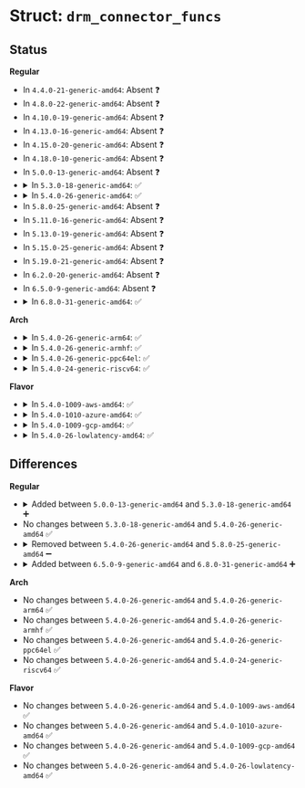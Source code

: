 # Struct: <code>drm_connector_funcs</code>

## Status
<b>Regular</b>
<ul>
<li>
In <code>4.4.0-21-generic-amd64</code>: Absent ❓
</li>
<li>
In <code>4.8.0-22-generic-amd64</code>: Absent ❓
</li>
<li>
In <code>4.10.0-19-generic-amd64</code>: Absent ❓
</li>
<li>
In <code>4.13.0-16-generic-amd64</code>: Absent ❓
</li>
<li>
In <code>4.15.0-20-generic-amd64</code>: Absent ❓
</li>
<li>
In <code>4.18.0-10-generic-amd64</code>: Absent ❓
</li>
<li>
In <code>5.0.0-13-generic-amd64</code>: Absent ❓
</li>
<li>
<details>
<summary>In <code>5.3.0-18-generic-amd64</code>: ✅</summary>

```c
struct drm_connector_funcs {
    int (*)(struct drm_connector *, int) dpms;
    void (*)(struct drm_connector *) reset;
    enum drm_connector_status (*)(struct drm_connector *, bool) detect;
    void (*)(struct drm_connector *) force;
    int (*)(struct drm_connector *, uint32_t, uint32_t) fill_modes;
    int (*)(struct drm_connector *, struct drm_property *, uint64_t) set_property;
    int (*)(struct drm_connector *) late_register;
    void (*)(struct drm_connector *) early_unregister;
    void (*)(struct drm_connector *) destroy;
    struct drm_connector_state * (*)(struct drm_connector *) atomic_duplicate_state;
    void (*)(struct drm_connector *, struct drm_connector_state *) atomic_destroy_state;
    int (*)(struct drm_connector *, struct drm_connector_state *, struct drm_property *, uint64_t) atomic_set_property;
    int (*)(struct drm_connector *, const struct drm_connector_state *, struct drm_property *, uint64_t *) atomic_get_property;
    void (*)(struct drm_printer *, const struct drm_connector_state *) atomic_print_state;
}
```
</details>
</li>
<li>
<details>
<summary>In <code>5.4.0-26-generic-amd64</code>: ✅</summary>

```c
struct drm_connector_funcs {
    int (*)(struct drm_connector *, int) dpms;
    void (*)(struct drm_connector *) reset;
    enum drm_connector_status (*)(struct drm_connector *, bool) detect;
    void (*)(struct drm_connector *) force;
    int (*)(struct drm_connector *, uint32_t, uint32_t) fill_modes;
    int (*)(struct drm_connector *, struct drm_property *, uint64_t) set_property;
    int (*)(struct drm_connector *) late_register;
    void (*)(struct drm_connector *) early_unregister;
    void (*)(struct drm_connector *) destroy;
    struct drm_connector_state * (*)(struct drm_connector *) atomic_duplicate_state;
    void (*)(struct drm_connector *, struct drm_connector_state *) atomic_destroy_state;
    int (*)(struct drm_connector *, struct drm_connector_state *, struct drm_property *, uint64_t) atomic_set_property;
    int (*)(struct drm_connector *, const struct drm_connector_state *, struct drm_property *, uint64_t *) atomic_get_property;
    void (*)(struct drm_printer *, const struct drm_connector_state *) atomic_print_state;
}
```
</details>
</li>
<li>
In <code>5.8.0-25-generic-amd64</code>: Absent ❓
</li>
<li>
In <code>5.11.0-16-generic-amd64</code>: Absent ❓
</li>
<li>
In <code>5.13.0-19-generic-amd64</code>: Absent ❓
</li>
<li>
In <code>5.15.0-25-generic-amd64</code>: Absent ❓
</li>
<li>
In <code>5.19.0-21-generic-amd64</code>: Absent ❓
</li>
<li>
In <code>6.2.0-20-generic-amd64</code>: Absent ❓
</li>
<li>
In <code>6.5.0-9-generic-amd64</code>: Absent ❓
</li>
<li>
<details>
<summary>In <code>6.8.0-31-generic-amd64</code>: ✅</summary>

```c
struct drm_connector_funcs {
    int (*)(struct drm_connector *, int) dpms;
    void (*)(struct drm_connector *) reset;
    enum drm_connector_status (*)(struct drm_connector *, bool) detect;
    void (*)(struct drm_connector *) force;
    int (*)(struct drm_connector *, uint32_t, uint32_t) fill_modes;
    int (*)(struct drm_connector *, struct drm_property *, uint64_t) set_property;
    int (*)(struct drm_connector *) late_register;
    void (*)(struct drm_connector *) early_unregister;
    void (*)(struct drm_connector *) destroy;
    struct drm_connector_state * (*)(struct drm_connector *) atomic_duplicate_state;
    void (*)(struct drm_connector *, struct drm_connector_state *) atomic_destroy_state;
    int (*)(struct drm_connector *, struct drm_connector_state *, struct drm_property *, uint64_t) atomic_set_property;
    int (*)(struct drm_connector *, const struct drm_connector_state *, struct drm_property *, uint64_t *) atomic_get_property;
    void (*)(struct drm_printer *, const struct drm_connector_state *) atomic_print_state;
    void (*)(struct drm_connector *, enum drm_connector_status) oob_hotplug_event;
    void (*)(struct drm_connector *, struct dentry *) debugfs_init;
}
```
</details>
</li>
</ul>
<b>Arch</b>
<ul>
<li>
<details>
<summary>In <code>5.4.0-26-generic-arm64</code>: ✅</summary>

```c
struct drm_connector_funcs {
    int (*)(struct drm_connector *, int) dpms;
    void (*)(struct drm_connector *) reset;
    enum drm_connector_status (*)(struct drm_connector *, bool) detect;
    void (*)(struct drm_connector *) force;
    int (*)(struct drm_connector *, uint32_t, uint32_t) fill_modes;
    int (*)(struct drm_connector *, struct drm_property *, uint64_t) set_property;
    int (*)(struct drm_connector *) late_register;
    void (*)(struct drm_connector *) early_unregister;
    void (*)(struct drm_connector *) destroy;
    struct drm_connector_state * (*)(struct drm_connector *) atomic_duplicate_state;
    void (*)(struct drm_connector *, struct drm_connector_state *) atomic_destroy_state;
    int (*)(struct drm_connector *, struct drm_connector_state *, struct drm_property *, uint64_t) atomic_set_property;
    int (*)(struct drm_connector *, const struct drm_connector_state *, struct drm_property *, uint64_t *) atomic_get_property;
    void (*)(struct drm_printer *, const struct drm_connector_state *) atomic_print_state;
}
```
</details>
</li>
<li>
<details>
<summary>In <code>5.4.0-26-generic-armhf</code>: ✅</summary>

```c
struct drm_connector_funcs {
    int (*)(struct drm_connector *, int) dpms;
    void (*)(struct drm_connector *) reset;
    enum drm_connector_status (*)(struct drm_connector *, bool) detect;
    void (*)(struct drm_connector *) force;
    int (*)(struct drm_connector *, uint32_t, uint32_t) fill_modes;
    int (*)(struct drm_connector *, struct drm_property *, uint64_t) set_property;
    int (*)(struct drm_connector *) late_register;
    void (*)(struct drm_connector *) early_unregister;
    void (*)(struct drm_connector *) destroy;
    struct drm_connector_state * (*)(struct drm_connector *) atomic_duplicate_state;
    void (*)(struct drm_connector *, struct drm_connector_state *) atomic_destroy_state;
    int (*)(struct drm_connector *, struct drm_connector_state *, struct drm_property *, uint64_t) atomic_set_property;
    int (*)(struct drm_connector *, const struct drm_connector_state *, struct drm_property *, uint64_t *) atomic_get_property;
    void (*)(struct drm_printer *, const struct drm_connector_state *) atomic_print_state;
}
```
</details>
</li>
<li>
<details>
<summary>In <code>5.4.0-26-generic-ppc64el</code>: ✅</summary>

```c
struct drm_connector_funcs {
    int (*)(struct drm_connector *, int) dpms;
    void (*)(struct drm_connector *) reset;
    enum drm_connector_status (*)(struct drm_connector *, bool) detect;
    void (*)(struct drm_connector *) force;
    int (*)(struct drm_connector *, uint32_t, uint32_t) fill_modes;
    int (*)(struct drm_connector *, struct drm_property *, uint64_t) set_property;
    int (*)(struct drm_connector *) late_register;
    void (*)(struct drm_connector *) early_unregister;
    void (*)(struct drm_connector *) destroy;
    struct drm_connector_state * (*)(struct drm_connector *) atomic_duplicate_state;
    void (*)(struct drm_connector *, struct drm_connector_state *) atomic_destroy_state;
    int (*)(struct drm_connector *, struct drm_connector_state *, struct drm_property *, uint64_t) atomic_set_property;
    int (*)(struct drm_connector *, const struct drm_connector_state *, struct drm_property *, uint64_t *) atomic_get_property;
    void (*)(struct drm_printer *, const struct drm_connector_state *) atomic_print_state;
}
```
</details>
</li>
<li>
<details>
<summary>In <code>5.4.0-24-generic-riscv64</code>: ✅</summary>

```c
struct drm_connector_funcs {
    int (*)(struct drm_connector *, int) dpms;
    void (*)(struct drm_connector *) reset;
    enum drm_connector_status (*)(struct drm_connector *, bool) detect;
    void (*)(struct drm_connector *) force;
    int (*)(struct drm_connector *, uint32_t, uint32_t) fill_modes;
    int (*)(struct drm_connector *, struct drm_property *, uint64_t) set_property;
    int (*)(struct drm_connector *) late_register;
    void (*)(struct drm_connector *) early_unregister;
    void (*)(struct drm_connector *) destroy;
    struct drm_connector_state * (*)(struct drm_connector *) atomic_duplicate_state;
    void (*)(struct drm_connector *, struct drm_connector_state *) atomic_destroy_state;
    int (*)(struct drm_connector *, struct drm_connector_state *, struct drm_property *, uint64_t) atomic_set_property;
    int (*)(struct drm_connector *, const struct drm_connector_state *, struct drm_property *, uint64_t *) atomic_get_property;
    void (*)(struct drm_printer *, const struct drm_connector_state *) atomic_print_state;
}
```
</details>
</li>
</ul>
<b>Flavor</b>
<ul>
<li>
<details>
<summary>In <code>5.4.0-1009-aws-amd64</code>: ✅</summary>

```c
struct drm_connector_funcs {
    int (*)(struct drm_connector *, int) dpms;
    void (*)(struct drm_connector *) reset;
    enum drm_connector_status (*)(struct drm_connector *, bool) detect;
    void (*)(struct drm_connector *) force;
    int (*)(struct drm_connector *, uint32_t, uint32_t) fill_modes;
    int (*)(struct drm_connector *, struct drm_property *, uint64_t) set_property;
    int (*)(struct drm_connector *) late_register;
    void (*)(struct drm_connector *) early_unregister;
    void (*)(struct drm_connector *) destroy;
    struct drm_connector_state * (*)(struct drm_connector *) atomic_duplicate_state;
    void (*)(struct drm_connector *, struct drm_connector_state *) atomic_destroy_state;
    int (*)(struct drm_connector *, struct drm_connector_state *, struct drm_property *, uint64_t) atomic_set_property;
    int (*)(struct drm_connector *, const struct drm_connector_state *, struct drm_property *, uint64_t *) atomic_get_property;
    void (*)(struct drm_printer *, const struct drm_connector_state *) atomic_print_state;
}
```
</details>
</li>
<li>
<details>
<summary>In <code>5.4.0-1010-azure-amd64</code>: ✅</summary>

```c
struct drm_connector_funcs {
    int (*)(struct drm_connector *, int) dpms;
    void (*)(struct drm_connector *) reset;
    enum drm_connector_status (*)(struct drm_connector *, bool) detect;
    void (*)(struct drm_connector *) force;
    int (*)(struct drm_connector *, uint32_t, uint32_t) fill_modes;
    int (*)(struct drm_connector *, struct drm_property *, uint64_t) set_property;
    int (*)(struct drm_connector *) late_register;
    void (*)(struct drm_connector *) early_unregister;
    void (*)(struct drm_connector *) destroy;
    struct drm_connector_state * (*)(struct drm_connector *) atomic_duplicate_state;
    void (*)(struct drm_connector *, struct drm_connector_state *) atomic_destroy_state;
    int (*)(struct drm_connector *, struct drm_connector_state *, struct drm_property *, uint64_t) atomic_set_property;
    int (*)(struct drm_connector *, const struct drm_connector_state *, struct drm_property *, uint64_t *) atomic_get_property;
    void (*)(struct drm_printer *, const struct drm_connector_state *) atomic_print_state;
}
```
</details>
</li>
<li>
<details>
<summary>In <code>5.4.0-1009-gcp-amd64</code>: ✅</summary>

```c
struct drm_connector_funcs {
    int (*)(struct drm_connector *, int) dpms;
    void (*)(struct drm_connector *) reset;
    enum drm_connector_status (*)(struct drm_connector *, bool) detect;
    void (*)(struct drm_connector *) force;
    int (*)(struct drm_connector *, uint32_t, uint32_t) fill_modes;
    int (*)(struct drm_connector *, struct drm_property *, uint64_t) set_property;
    int (*)(struct drm_connector *) late_register;
    void (*)(struct drm_connector *) early_unregister;
    void (*)(struct drm_connector *) destroy;
    struct drm_connector_state * (*)(struct drm_connector *) atomic_duplicate_state;
    void (*)(struct drm_connector *, struct drm_connector_state *) atomic_destroy_state;
    int (*)(struct drm_connector *, struct drm_connector_state *, struct drm_property *, uint64_t) atomic_set_property;
    int (*)(struct drm_connector *, const struct drm_connector_state *, struct drm_property *, uint64_t *) atomic_get_property;
    void (*)(struct drm_printer *, const struct drm_connector_state *) atomic_print_state;
}
```
</details>
</li>
<li>
<details>
<summary>In <code>5.4.0-26-lowlatency-amd64</code>: ✅</summary>

```c
struct drm_connector_funcs {
    int (*)(struct drm_connector *, int) dpms;
    void (*)(struct drm_connector *) reset;
    enum drm_connector_status (*)(struct drm_connector *, bool) detect;
    void (*)(struct drm_connector *) force;
    int (*)(struct drm_connector *, uint32_t, uint32_t) fill_modes;
    int (*)(struct drm_connector *, struct drm_property *, uint64_t) set_property;
    int (*)(struct drm_connector *) late_register;
    void (*)(struct drm_connector *) early_unregister;
    void (*)(struct drm_connector *) destroy;
    struct drm_connector_state * (*)(struct drm_connector *) atomic_duplicate_state;
    void (*)(struct drm_connector *, struct drm_connector_state *) atomic_destroy_state;
    int (*)(struct drm_connector *, struct drm_connector_state *, struct drm_property *, uint64_t) atomic_set_property;
    int (*)(struct drm_connector *, const struct drm_connector_state *, struct drm_property *, uint64_t *) atomic_get_property;
    void (*)(struct drm_printer *, const struct drm_connector_state *) atomic_print_state;
}
```
</details>
</li>
</ul>

## Differences
<b>Regular</b>
<ul>
<li>
<details>
<summary>Added between <code>5.0.0-13-generic-amd64</code> and <code>5.3.0-18-generic-amd64</code> ➕</summary>

```c
struct drm_connector_funcs {
    int (*)(struct drm_connector *, int) dpms;
    void (*)(struct drm_connector *) reset;
    enum drm_connector_status (*)(struct drm_connector *, bool) detect;
    void (*)(struct drm_connector *) force;
    int (*)(struct drm_connector *, uint32_t, uint32_t) fill_modes;
    int (*)(struct drm_connector *, struct drm_property *, uint64_t) set_property;
    int (*)(struct drm_connector *) late_register;
    void (*)(struct drm_connector *) early_unregister;
    void (*)(struct drm_connector *) destroy;
    struct drm_connector_state * (*)(struct drm_connector *) atomic_duplicate_state;
    void (*)(struct drm_connector *, struct drm_connector_state *) atomic_destroy_state;
    int (*)(struct drm_connector *, struct drm_connector_state *, struct drm_property *, uint64_t) atomic_set_property;
    int (*)(struct drm_connector *, const struct drm_connector_state *, struct drm_property *, uint64_t *) atomic_get_property;
    void (*)(struct drm_printer *, const struct drm_connector_state *) atomic_print_state;
}
```
</details>
</li>
<li>
No changes between <code>5.3.0-18-generic-amd64</code> and <code>5.4.0-26-generic-amd64</code> ✅
</li>
<li>
<details>
<summary>Removed between <code>5.4.0-26-generic-amd64</code> and <code>5.8.0-25-generic-amd64</code> ➖</summary>

```c
struct drm_connector_funcs {
    int (*)(struct drm_connector *, int) dpms;
    void (*)(struct drm_connector *) reset;
    enum drm_connector_status (*)(struct drm_connector *, bool) detect;
    void (*)(struct drm_connector *) force;
    int (*)(struct drm_connector *, uint32_t, uint32_t) fill_modes;
    int (*)(struct drm_connector *, struct drm_property *, uint64_t) set_property;
    int (*)(struct drm_connector *) late_register;
    void (*)(struct drm_connector *) early_unregister;
    void (*)(struct drm_connector *) destroy;
    struct drm_connector_state * (*)(struct drm_connector *) atomic_duplicate_state;
    void (*)(struct drm_connector *, struct drm_connector_state *) atomic_destroy_state;
    int (*)(struct drm_connector *, struct drm_connector_state *, struct drm_property *, uint64_t) atomic_set_property;
    int (*)(struct drm_connector *, const struct drm_connector_state *, struct drm_property *, uint64_t *) atomic_get_property;
    void (*)(struct drm_printer *, const struct drm_connector_state *) atomic_print_state;
}
```
</details>
</li>
<li>
<details>
<summary>Added between <code>6.5.0-9-generic-amd64</code> and <code>6.8.0-31-generic-amd64</code> ➕</summary>

```c
struct drm_connector_funcs {
    int (*)(struct drm_connector *, int) dpms;
    void (*)(struct drm_connector *) reset;
    enum drm_connector_status (*)(struct drm_connector *, bool) detect;
    void (*)(struct drm_connector *) force;
    int (*)(struct drm_connector *, uint32_t, uint32_t) fill_modes;
    int (*)(struct drm_connector *, struct drm_property *, uint64_t) set_property;
    int (*)(struct drm_connector *) late_register;
    void (*)(struct drm_connector *) early_unregister;
    void (*)(struct drm_connector *) destroy;
    struct drm_connector_state * (*)(struct drm_connector *) atomic_duplicate_state;
    void (*)(struct drm_connector *, struct drm_connector_state *) atomic_destroy_state;
    int (*)(struct drm_connector *, struct drm_connector_state *, struct drm_property *, uint64_t) atomic_set_property;
    int (*)(struct drm_connector *, const struct drm_connector_state *, struct drm_property *, uint64_t *) atomic_get_property;
    void (*)(struct drm_printer *, const struct drm_connector_state *) atomic_print_state;
    void (*)(struct drm_connector *, enum drm_connector_status) oob_hotplug_event;
    void (*)(struct drm_connector *, struct dentry *) debugfs_init;
}
```
</details>
</li>
</ul>
<b>Arch</b>
<ul>
<li>
No changes between <code>5.4.0-26-generic-amd64</code> and <code>5.4.0-26-generic-arm64</code> ✅
</li>
<li>
No changes between <code>5.4.0-26-generic-amd64</code> and <code>5.4.0-26-generic-armhf</code> ✅
</li>
<li>
No changes between <code>5.4.0-26-generic-amd64</code> and <code>5.4.0-26-generic-ppc64el</code> ✅
</li>
<li>
No changes between <code>5.4.0-26-generic-amd64</code> and <code>5.4.0-24-generic-riscv64</code> ✅
</li>
</ul>
<b>Flavor</b>
<ul>
<li>
No changes between <code>5.4.0-26-generic-amd64</code> and <code>5.4.0-1009-aws-amd64</code> ✅
</li>
<li>
No changes between <code>5.4.0-26-generic-amd64</code> and <code>5.4.0-1010-azure-amd64</code> ✅
</li>
<li>
No changes between <code>5.4.0-26-generic-amd64</code> and <code>5.4.0-1009-gcp-amd64</code> ✅
</li>
<li>
No changes between <code>5.4.0-26-generic-amd64</code> and <code>5.4.0-26-lowlatency-amd64</code> ✅
</li>
</ul>
